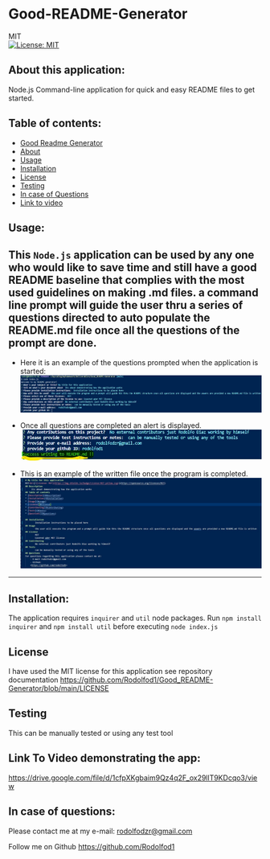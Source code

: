 # **Good-README-Generator**
MIT<br>[![License: MIT](https://img.shields.io/badge/License-MIT-yellow.svg)](https://opensource.org/licenses/MIT)

## About this application:
Node.js Command-line application  for quick and easy README files to get started.

## Table of contents:
* [Good Readme Generator](#good-readme-generator)
* [About](#about-this-application)
* [Usage](#usage)
* [Installation](#installation)
* [License](#license)
* [Testing](#special-testing-instructions)
* [In case of Questions](#in-case-of-questions)
* [Link to video](#link-to-video)

## Usage:
This `Node.js` application can be used by any one who would like to save time and still have a good README baseline that complies with the most used guidelines on making .md files.
a command line prompt will guide the user thru a series of questions directed to auto populate the README.md file once all the questions of the prompt are done. 
---
- Here it is an example of the questions prompted when the application is started:
    ![ApplicationStatingImg](assets/promtingQuestions.jpg)

- Once all questions are completed an alert is displayed.
    ![AlertDisplayImg](assets/OnceisDone.jpg)

- This is an example of the written file once the program is completed. 
    ![ResultsImg](assets/Resultwritten.jpg)
---
## Installation:
The application requires `inquirer` and `util` node packages. 
Run `npm install inquirer` and `npm install util` before executing `node index.js`

## License
I have used the MIT license for this application see repository documentation 
<https://github.com/Rodolfod1/Good_README-Generator/blob/main/LICENSE>

## Testing
This can be manually tested or using any test tool

## Link To Video demonstrating the app:
<https://drive.google.com/file/d/1cfpXKgbaim9Qz4q2F_ox29llT9KDcqo3/view>

## In case of questions:
Please contact me at my e-mail: 
rodolfodzr@gmail.com

Follow me on Github
<https://github.com/Rodolfod1>




